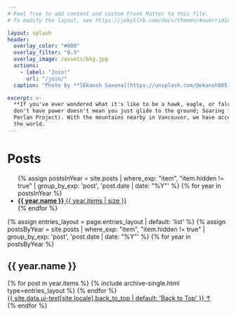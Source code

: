 ```yaml
---
# Feel free to add content and custom Front Matter to this file.
# To modify the layout, see https://jekyllrb.com/docs/themes/#overriding-theme-defaults

layout: splash
header:
  overlay_color: "#000"
  overlay_filter: "0.5"
  overlay_image: /assets/bkg.jpg
  actions:
    - label: "Join!"
      url: "/join/"
  caption: "Photo by **[Ekansh Saxena](https://unsplash.com/@ekansh005)** on **[Unsplash](https://unsplash.com/photos/white-airplane-on-sky-51djUJsmpPc)**"

excerpt: >-
  **If you've ever wondered what it's like to be a hawk, eagle, or falcon, soaring is the sport for you!** Just because you
  don't have power doesn't mean you just glide to the ground; Soaring flights have gone as high as 76,124 ft (23,203 m,
  Perlan Project). With the mountains nearby in Vancouver, we have access to some of the most unique soaring terrain in
  the world.
---
```


# Posts

<ul class="taxonomy__index">
  {% assign postsInYear = site.posts | where_exp: "item", "item.hidden != true" | group_by_exp: 'post', 'post.date | date: "%Y"' %}
  {% for year in postsInYear %}
    <li>
      <a href="#{{ year.name }}">
        <strong>{{ year.name }}</strong> <span class="taxonomy__count">{{ year.items | size }}</span>
      </a>
    </li>
  {% endfor %}
</ul>

{% assign entries_layout = page.entries_layout | default: 'list' %}
{% assign postsByYear = site.posts | where_exp: "item", "item.hidden != true" | group_by_exp: 'post', 'post.date | date: "%Y"' %}
{% for year in postsByYear %}
  <section id="{{ year.name }}" class="taxonomy__section">
    <h2 class="archive__subtitle">{{ year.name }}</h2>
    <div class="entries-{{ entries_layout }}">
      {% for post in year.items %}
        {% include archive-single.html type=entries_layout %}
      {% endfor %}
    </div>
    <a href="#page-title" class="back-to-top">{{ site.data.ui-text[site.locale].back_to_top | default: 'Back to Top' }} &uarr;</a>
  </section>
{% endfor %}

